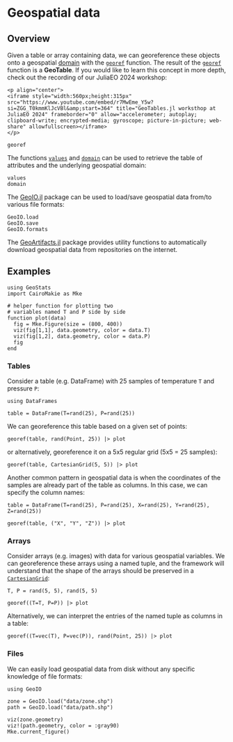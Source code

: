 # Geospatial data

## Overview

Given a table or array containing data, we can georeference these objects
onto a geospatial [domain](domains.md) with the [`georef`](@ref) function.
The result of the [`georef`](@ref) function is a **GeoTable**. If you would
like to learn this concept in more depth, check out the recording of our
JuliaEO 2024 workshop:

```@raw html
<p align="center">
<iframe style="width:560px;height:315px" src="https://www.youtube.com/embed/r7MwEme_Y5w?si=ZGG_T0kmmKlJcVBl&amp;start=364" title="GeoTables.jl worksthop at JuliaEO 2024" frameborder="0" allow="accelerometer; autoplay; clipboard-write; encrypted-media; gyroscope; picture-in-picture; web-share" allowfullscreen></iframe>
</p>
```

```@docs
georef
```

The functions [`values`](@ref) and [`domain`](@ref) can be used to retrieve
the table of attributes and the underlying geospatial domain:

```@docs
values
domain
```

The [GeoIO.jl](https://github.com/JuliaEarth/GeoIO.jl) package can be used
to load/save geospatial data from/to various file formats:

```@docs
GeoIO.load
GeoIO.save
GeoIO.formats
```

The [GeoArtifacts.jl](https://github.com/JuliaEarth/GeoArtifacts.jl) package
provides utility functions to automatically download geospatial data from
repositories on the internet.

## Examples

```@example data
using GeoStats
import CairoMakie as Mke

# helper function for plotting two
# variables named T and P side by side
function plot(data)
  fig = Mke.Figure(size = (800, 400))
  viz(fig[1,1], data.geometry, color = data.T)
  viz(fig[1,2], data.geometry, color = data.P)
  fig
end
```

### Tables

Consider a table (e.g. DataFrame) with 25 samples of temperature `T` and
pressure `P`:

```@example data
using DataFrames

table = DataFrame(T=rand(25), P=rand(25))
```

We can georeference this table based on a given set of points:

```@example data
georef(table, rand(Point, 25)) |> plot
```

or alternatively, georeference it on a 5x5 regular grid (5x5 = 25 samples):

```@example data
georef(table, CartesianGrid(5, 5)) |> plot
```

Another common pattern in geospatial data is when the coordinates of the samples
are already part of the table as columns. In this case, we can specify the column
names:

```@example data
table = DataFrame(T=rand(25), P=rand(25), X=rand(25), Y=rand(25), Z=rand(25))

georef(table, ("X", "Y", "Z")) |> plot
```

### Arrays

Consider arrays (e.g. images) with data for various geospatial variables. We can
georeference these arrays using a named tuple, and the framework will understand
that the shape of the arrays should be preserved in a [`CartesianGrid`](@ref):

```@example data
T, P = rand(5, 5), rand(5, 5)

georef((T=T, P=P)) |> plot
```

Alternatively, we can interpret the entries of the named tuple as columns in a table:

```@example data
georef((T=vec(T), P=vec(P)), rand(Point, 25)) |> plot
```

### Files

We can easily load geospatial data from disk without any specific knowledge of file formats:

```@example data
using GeoIO

zone = GeoIO.load("data/zone.shp")
path = GeoIO.load("data/path.shp")

viz(zone.geometry)
viz!(path.geometry, color = :gray90)
Mke.current_figure()
```